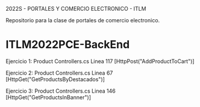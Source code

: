 2022S - PORTALES Y COMERCIO ELECTRONICO - ITLM

Repositorio para la clase de portales de comercio electronico.

# ITLM2022PCE-BackEnd 

Ejercicio 1:
    Product Controllers.cs Linea 117
    [HttpPost("AddProductToCart")]

Ejercicio 2: 
    Product Controllers.cs Linea 67 
    [HttpGet("GetProductsByDestacados")]

Ejercicio 3:
    Product Controllers.cs Linea 146
    [HttpGet("GetProductsInBanner")]

